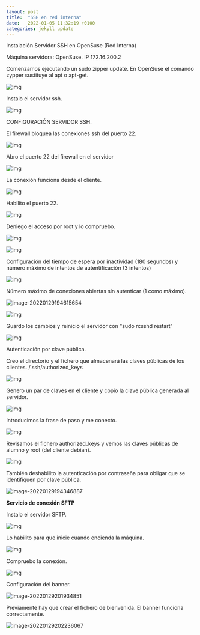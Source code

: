 ```yaml
---
layout: post
title:  "SSH en red interna"
date:   2022-01-05 11:32:19 +0100
categories: jekyll update
---
```

Instalación Servidor SSH en OpenSuse (Red Interna) 

Máquina servidora: OpenSuse. IP 172.16.200.2

Comenzamos ejecutando un sudo zipper update. En OpenSuse el comando zypper sustituye al apt o apt-get.

![img](https://raw.githubusercontent.com/MaTthewSsD/Fotos/main/unknown.png)

Instalo el servidor ssh.

![img](https://raw.githubusercontent.com/MaTthewSsD/Fotos/main/unknown-16434776721584.png)

CONFIGURACIÓN SERVIDOR SSH.

El firewall bloquea las conexiones ssh del puerto 22.

![img](https://raw.githubusercontent.com/MaTthewSsD/Fotos/main/unknown-164347773436918.png)

Abro el puerto 22 del firewall en el servidor

![img](https://raw.githubusercontent.com/MaTthewSsD/Fotos/main/unknown-164347774811320.png)

La conexión funciona desde el cliente.

![img](https://raw.githubusercontent.com/MaTthewSsD/Fotos/main/unknown-164347775369222.png)

Habilito el puerto 22.

![img](https://raw.githubusercontent.com/MaTthewSsD/Fotos/main/unknown-16434776805946.png)

Deniego el acceso por root y lo compruebo.

![img](https://raw.githubusercontent.com/MaTthewSsD/Fotos/main/unknown-16434776901558.png)

![img](https://raw.githubusercontent.com/MaTthewSsD/Fotos/main/unknown-164347951084430.png)

Configuración del tiempo de espera por inactividad (180 segundos) y número máximo de intentos de autentificación (3 intentos)

![img](https://raw.githubusercontent.com/MaTthewSsD/Fotos/main/unknown-164347770169210.png)

Número máximo de conexiones abiertas sin autenticar (1 como máximo).

![image-20220129194615654](https://raw.githubusercontent.com/MaTthewSsD/Fotos/main/image-20220129194615654.png)

![img](https://raw.githubusercontent.com/MaTthewSsD/Fotos/main/unknown-164347982466732.png)

Guardo los cambios y reinicio el servidor con "sudo rcsshd restart"

![img](https://raw.githubusercontent.com/MaTthewSsD/Fotos/main/unknown-164347771804714.png)

Autenticación por clave pública.

Creo el directorio y el fichero que almacenará las claves públicas de los clientes. /.ssh/authorized_keys

![img](https://raw.githubusercontent.com/MaTthewSsD/Fotos/main/unknown-164347772661816.png)

Genero un par de claves en el cliente y copio la clave pública generada al servidor.

![img](https://raw.githubusercontent.com/MaTthewSsD/Fotos/main/unknown-164347776115324.png)

Introducimos la frase de paso y me conecto.

![img](https://raw.githubusercontent.com/MaTthewSsD/Fotos/main/unknown-164347776774226.png)

Revisamos el fichero authorized_keys y vemos las claves públicas de alumno y root (del cliente debian).

![img](https://raw.githubusercontent.com/MaTthewSsD/Fotos/main/unknown-164347777418928.png)

También deshabilito la autenticación por contraseña para obligar que se identifiquen por clave pública.

![image-20220129194346887](https://raw.githubusercontent.com/MaTthewSsD/Fotos/main/image-20220129194346887.png)

**Servicio de conexión SFTP**

Instalo el servidor SFTP.

![img](https://raw.githubusercontent.com/MaTthewSsD/Fotos/main/unknown-164348217370034.png)

Lo habilito para que inicie cuando encienda la máquina.

![img](https://raw.githubusercontent.com/MaTthewSsD/Fotos/main/unknown-164348221369236.png)

Compruebo la conexión.

![img](https://raw.githubusercontent.com/MaTthewSsD/Fotos/main/unknown-164348222956138.png)

Configuración del banner.

![image-20220129201934851](https://raw.githubusercontent.com/MaTthewSsD/Fotos/main/image-20220129201934851.png)

Previamente hay que crear el fichero de bienvenida. El banner funciona correctamente.

![image-20220129202236067](https://raw.githubusercontent.com/MaTthewSsD/Fotos/main/image-20220129202236067.png)
